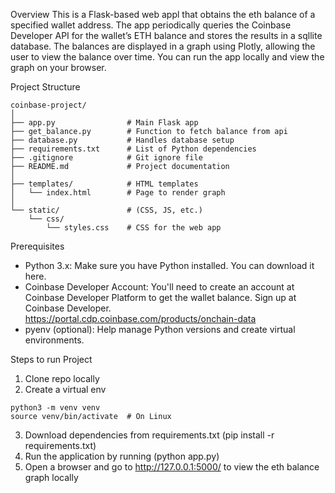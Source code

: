 Overview
This is a Flask-based web appl that obtains the eth balance of a specified wallet address. The app periodically queries the Coinbase Developer API for the wallet’s ETH balance and stores the results in a sqllite database. The balances are displayed in a graph using Plotly, allowing the user to view the balance over time. You can run the app locally and view the graph on your browser.

Project Structure
```plaintext
coinbase-project/
│
├── app.py                # Main Flask app
├── get_balance.py        # Function to fetch balance from api
├── database.py           # Handles database setup
├── requirements.txt      # List of Python dependencies
├── .gitignore            # Git ignore file
├── README.md             # Project documentation
│
├── templates/            # HTML templates
│   └── index.html        # Page to render graph
│
└── static/               # (CSS, JS, etc.)
    └── css/
        └── styles.css    # CSS for the web app
```


Prerequisites
- Python 3.x: Make sure you have Python installed. You can download it here.
- Coinbase Developer Account: You'll need to create an account at Coinbase Developer Platform to get the wallet balance. Sign up at Coinbase Developer.   
   https://portal.cdp.coinbase.com/products/onchain-data
- pyenv (optional): Help manage Python versions and create virtual environments.

Steps to run Project

1) Clone repo locally
2) Create a virtual env 
```plaintext
python3 -m venv venv
source venv/bin/activate  # On Linux
```
3) Download dependencies from requirements.txt (pip install -r requirements.txt)
4) Run the application by running (python app.py)
5) Open a browser and go to http://127.0.0.1:5000/ to view the eth balance graph locally

